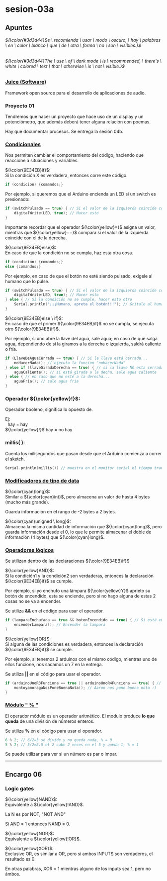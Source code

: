 # sesion-03a

## Apuntes
###### ${\color{#3d3d44}Se \ recomienda \ usar \ modo \ oscuro, \ hay \ palabras \ en \ color \ blanco \ que \ de \ otra \ forma \ no \ son \ visibles.}$ <br/>
###### ${\color{#3d3d44}The \ use \ of \ dark mode \ is \ recommended, \ there's \ white \ colored \ text \ that \ otherwise \ is \ not \ visible.}$ <br/>

### [Juice (Software)](https://juce.com/#:~:text=JUCE%20is%20the%20most%20widely%20used%20framework%20for,VST%2C%20VST3%2C%20AU%2C%20AUv3%2C%20AAX%20and%20LV2%20plug-ins.)
Framework open source para el desarrollo de aplicaciones de audio.

### Proyecto 01
Tendremos que hacer un proyecto que hace uso de un display y un potenciómetro, que además deberá tener alguna relación con poemas.

Hay que documentar procesos. Se entrega la sesión 04b.

### [Condicionales](https://www.youtube.com/watch?v=cHrd2lWT2hI) 
Nos permiten cambiar el comportamiento del código, haciendo que reaccione a situaciones y variables.

${\color{9E34EB}if}$: <br> <!-- subtitulo -->
Si la condición X es verdadera, entonces corre este código.

````cpp
if (condicion) {comandos;}
````

Por ejemplo, si queremos que el Arduino encienda un LED si un switch es presionado:

````cpp
if (switchPulsado == true) { // Si el valor de la izquierda coincide con el de la derecha...
    digitalWrite(LED, true); // Hacer esto
}
````

Importante recordar que el operador ${\color{yellow}=}$ asigna un valor, mientras que ${\color{yellow}==}$ compara si el valor de la izquierda coincide con el de la derecha.

${\color{9E34EB}else}$: <br> <!-- subtitulo -->
En caso de que la condición no se cumpla, haz esta otra cosa.

````cpp
if (condicion) {comandos;}
else {comandos;}
````

Por ejemplo, en caso de que el botón no esté siendo pulsado, exígele al humano que lo pulse.

````cpp
if (switchPulsado == true) { // Si el valor de la izquierda coincide con el de la derecha...
    digitalWrite(LED, true); // Hacer esto
} else { // Si la condición no se cumple, hacer esto otro
    Serial.println("¡¡¡Humano, apreta el botón!!!"); // Gritale al humano por el monitor serial
}
````

${\color{9E34EB}else \ if}$: <br> <!-- subtitulo -->
En caso de que el primer ${\color{9E34EB}if}$ no se cumpla, se ejecuta otro ${\color{9E34EB}if}$.

Por ejemplo, si uno abre la llave del agua, sale agua; en caso de que salga agua, dependiendo de si la giramos a la derecha o izquierda, saldrá caliente o fría.

````cpp
if (LlaveDeAguaCerrada == true) { // Si la llave está cerrada...
    noHacerNada(); // ejecuta la funcion "noHacerNada"
} else if (llaveGiradaDerecha == true) { // si la llave NO esta cerrada, ve si la llave esta girada a la derecha
    aguaCaliente(); // si está girada a la decha, sale agua caliente
} else { // en caso que no esté a la derecha...
    aguaFria(); // sale agua fria
}
````

### Operador ${\color{yellow}!}$:
Operador booleno, significa lo opuesto de.

Ej: <br>
&nbsp; hay = hay <br>
${\color{yellow}!}$ hay = no hay

### millis( ):
Cuenta los milisegundos que pasan desde que el Arduino comienza a correr el sketch.

````cpp
Serial.println(millis()) // muestra en el monitor serial el tiempo transcurrido
````

### [Modificadores de tipo de data](https://www.programiz.com/cpp-programming/type-modifiers)

${\color{cyan}long}$: <br>
Similar a ${\color{cyan}int}$, pero almacena un valor de hasta 4 bytes (mucho más grande).

Guarda información en el rango de -2 bytes a 2 bytes.

${\color{cyan}unigned \ long}$: <br>
Almacena la misma cantidad de información que ${\color{cyan}long}$, pero guarda información desde el 0, lo que le permite almacenar el doble de información (4 bytes) que ${\color{cyan}long}$.

### [Operadores lógicos](https://www.w3schools.com/cpp/cpp_operators_logical.asp)

Se utilizan dentro de las declaraciones ${\color{9E34EB}if}$

${\color{yellow}AND}$: <br> <!-- subtitulo -->
Si la condición1 y la condición2 son verdaderas, entonces la declaración ${\color{9E34EB}if}$ se cumple.

Por ejemplo, si yo enchufo una lámpara ${\color{yellow}Y}$ aprieto su botón de encendido, esta se enciende, pero si no hago alguna de estas 2 cosas no se va a encender.

Se utiliza **&&** en el código para usar el operador.

````cpp
if (lamparaEnchufada == true && botonEncendido == true) { // Si está enchufada y fue pulsado el botón...
    encenderLampara(); // Encender la lampara
}
````

${\color{yellow}OR}$: <br> <!-- subtitulo -->
Si alguna de las condiciones es verdadera, entonces la declaración ${\color{9E34EB}if}$ se cumple.

Por ejemplo, si tenemos 2 arduinos con el mismo código, mientras uno de ellos funcione, nos sacamos un 7 en la entrega.

Se utiliza **||** en el código para usar el operador.

````cpp
if (arduinoUnoR3Funciona == true || arduinoUnoR4Funciona == true) { // Si alguno de estos arduinos funciona...
    montoyamoragaNosPoneBuenaNota(); // Aaron nos pone buena nota :)
}
````

### [Módulo " % "](https://www.geeksforgeeks.org/cpp/modulo-operator-in-c-cpp-with-examples/)

El operador módulo es un operador aritmético. El modulo produce **lo que queda** de una división de números enteros.

Se utiliza **%** en el código para usar el operador.

````cpp
6 % 2; // 6/2=3 se divide y no queda nada, % = 0
5 % 2; // 5/2=2.5 el 2 cabe 2 veces en el 5 y queda 1, % = 1
````

Se puede utilizar para ver si un número es par o impar.

-----------------------------------------------------------------------------------------------------------
## Encargo 06<!-- Investigar NAND, NOR y XOR -->
### Logic gates
${\color{yellow}NAND}$: <br> <!-- subtitulo -->
Equivalente a ${\color{yellow}!AND}$.

La N es por NOT, "NOT AND"

Si AND = 1 entonces NAND = 0.

${\color{yellow}NOR}$: <br> <!-- subtitulo -->
Equivalente a ${\color{yellow}!OR}$.

${\color{yellow}XOR}$: <br> <!-- subtitulo -->
Exclusive OR, es similar a OR, pero si ambos INPUTS son verdaderos, el resultado es 0.

En otras palabras, XOR = 1 mientras alguno de los inputs sea 1, pero no ámbos.